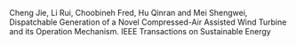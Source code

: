 Cheng Jie, Li Rui, Choobineh Fred, Hu Qinran and Mei Shengwei, Dispatchable Generation of a Novel Compressed-Air Assisted Wind Turbine and its Operation Mechanism. IEEE Transactions on Sustainable Energy
